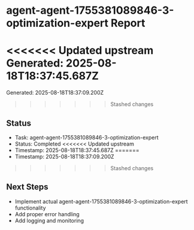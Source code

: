 # agent-agent-1755381089846-3-optimization-expert Report

<<<<<<< Updated upstream
Generated: 2025-08-18T18:37:45.687Z
=======
Generated: 2025-08-18T18:37:09.200Z
>>>>>>> Stashed changes

## Status
- Task: agent-agent-1755381089846-3-optimization-expert
- Status: Completed
<<<<<<< Updated upstream
- Timestamp: 2025-08-18T18:37:45.687Z
=======
- Timestamp: 2025-08-18T18:37:09.200Z
>>>>>>> Stashed changes

## Next Steps
- Implement actual agent-agent-1755381089846-3-optimization-expert functionality
- Add proper error handling
- Add logging and monitoring
